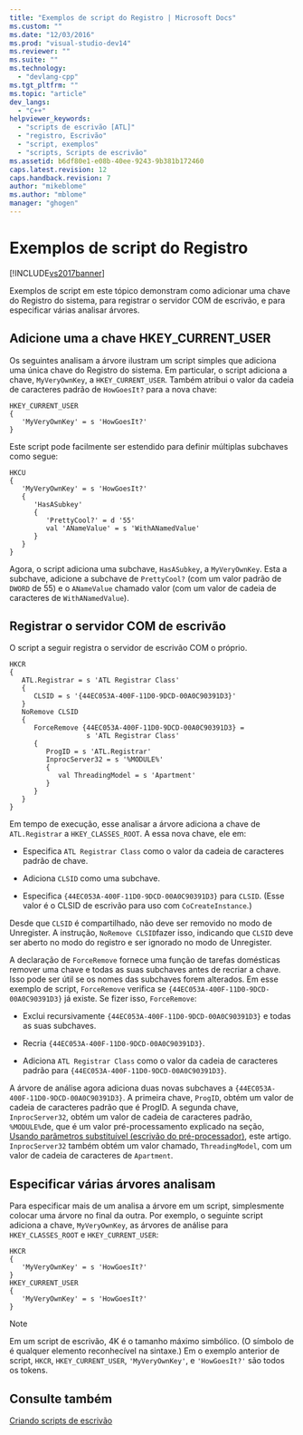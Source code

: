 ```yaml
---
title: "Exemplos de script do Registro | Microsoft Docs"
ms.custom: ""
ms.date: "12/03/2016"
ms.prod: "visual-studio-dev14"
ms.reviewer: ""
ms.suite: ""
ms.technology: 
  - "devlang-cpp"
ms.tgt_pltfrm: ""
ms.topic: "article"
dev_langs: 
  - "C++"
helpviewer_keywords: 
  - "scripts de escrivão [ATL]"
  - "registro, Escrivão"
  - "script, exemplos"
  - "scripts, Scripts de escrivão"
ms.assetid: b6df80e1-e08b-40ee-9243-9b381b172460
caps.latest.revision: 12
caps.handback.revision: 7
author: "mikeblome"
ms.author: "mblome"
manager: "ghogen"
---
```

# Exemplos de script do Registro
[!INCLUDE[vs2017banner](../assembler/inline/includes/vs2017banner.md)]

Exemplos de script em este tópico demonstram como adicionar uma chave do Registro do sistema, para registrar o servidor COM de escrivão, e para especificar várias analisar árvores.  
  
## Adicione uma a chave HKEY\_CURRENT\_USER  
 Os seguintes analisam a árvore ilustram um script simples que adiciona uma única chave do Registro do sistema.  Em particular, o script adiciona a chave, `MyVeryOwnKey`, a `HKEY_CURRENT_USER`.  Também atribui o valor da cadeia de caracteres padrão de `HowGoesIt?` para a nova chave:  
  
```  
HKEY_CURRENT_USER  
{  
   'MyVeryOwnKey' = s 'HowGoesIt?'  
}  
```  
  
 Este script pode facilmente ser estendido para definir múltiplas subchaves como segue:  
  
```  
HKCU  
{  
   'MyVeryOwnKey' = s 'HowGoesIt?'  
   {  
      'HasASubkey'  
      {  
         'PrettyCool?' = d '55'  
         val 'ANameValue' = s 'WithANamedValue'  
      }  
   }  
}  
```  
  
 Agora, o script adiciona uma subchave, `HasASubkey`, a `MyVeryOwnKey`.  Esta a subchave, adicione a subchave de `PrettyCool?` \(com um valor padrão de `DWORD` de 55\) e o `ANameValue` chamado valor \(com um valor de cadeia de caracteres de `WithANamedValue`\).  
  
##  <a name="_atl_register_the_registrar_com_server"></a> Registrar o servidor COM de escrivão  
 O script a seguir registra o servidor de escrivão COM o próprio.  
  
```  
HKCR  
{  
   ATL.Registrar = s 'ATL Registrar Class'  
   {  
      CLSID = s '{44EC053A-400F-11D0-9DCD-00A0C90391D3}'  
   }  
   NoRemove CLSID  
   {  
      ForceRemove {44EC053A-400F-11D0-9DCD-00A0C90391D3} =  
                   s 'ATL Registrar Class'  
      {  
         ProgID = s 'ATL.Registrar'  
         InprocServer32 = s '%MODULE%'  
         {  
            val ThreadingModel = s 'Apartment'  
         }  
      }  
   }  
}  
```  
  
 Em tempo de execução, esse analisar a árvore adiciona a chave de `ATL.Registrar` a `HKEY_CLASSES_ROOT`.  A essa nova chave, ele em:  
  
-   Especifica `ATL Registrar Class` como o valor da cadeia de caracteres padrão de chave.  
  
-   Adiciona `CLSID` como uma subchave.  
  
-   Especifica `{44EC053A-400F-11D0-9DCD-00A0C90391D3}` para `CLSID`.  \(Esse valor é o CLSID de escrivão para uso com `CoCreateInstance`.\)  
  
 Desde que `CLSID` é compartilhado, não deve ser removido no modo de Unregister.  A instrução, `NoRemove CLSID`fazer isso, indicando que `CLSID` deve ser aberto no modo do registro e ser ignorado no modo de Unregister.  
  
 A declaração de `ForceRemove` fornece uma função de tarefas domésticas remover uma chave e todas as suas subchaves antes de recriar a chave.  Isso pode ser útil se os nomes das subchaves forem alterados.  Em esse exemplo de script, `ForceRemove` verifica se `{44EC053A-400F-11D0-9DCD-00A0C90391D3}` já existe.  Se fizer isso, `ForceRemove`:  
  
-   Exclui recursivamente `{44EC053A-400F-11D0-9DCD-00A0C90391D3}` e todas as suas subchaves.  
  
-   Recria `{44EC053A-400F-11D0-9DCD-00A0C90391D3}`.  
  
-   Adiciona `ATL Registrar Class` como o valor da cadeia de caracteres padrão para `{44EC053A-400F-11D0-9DCD-00A0C90391D3}`.  
  
 A árvore de análise agora adiciona duas novas subchaves a `{44EC053A-400F-11D0-9DCD-00A0C90391D3}`.  A primeira chave, `ProgID`, obtém um valor de cadeia de caracteres padrão que é ProgID.  A segunda chave, `InprocServer32`, obtém um valor de cadeia de caracteres padrão, `%MODULE%`de, que é um valor pré\-processamento explicado na seção, [Usando parâmetros substituível \(escrivão do pré\-processador\)](../atl/using-replaceable-parameters-the-registrar-s-preprocessor.md), este artigo.  `InprocServer32` também obtém um valor chamado, `ThreadingModel`, com um valor de cadeia de caracteres de `Apartment`.  
  
## Especificar várias árvores analisam  
 Para especificar mais de um analisa a árvore em um script, simplesmente colocar uma árvore no final da outra.  Por exemplo, o seguinte script adiciona a chave, `MyVeryOwnKey`, as árvores de análise para `HKEY_CLASSES_ROOT` e `HKEY_CURRENT_USER`:  
  
```  
HKCR  
{  
   'MyVeryOwnKey' = s 'HowGoesIt?'  
}  
HKEY_CURRENT_USER  
{  
   'MyVeryOwnKey' = s 'HowGoesIt?'  
}  
```  
  
> [!NOTE]
>  Em um script de escrivão, 4K é o tamanho máximo simbólico.  \(O símbolo de é qualquer elemento reconhecível na sintaxe.\) Em o exemplo anterior de script, `HKCR`, `HKEY_CURRENT_USER`, `'MyVeryOwnKey'`, e `'HowGoesIt?'` são todos os tokens.  
  
## Consulte também  
 [Criando scripts de escrivão](../Topic/Creating%20Registrar%20Scripts.md)